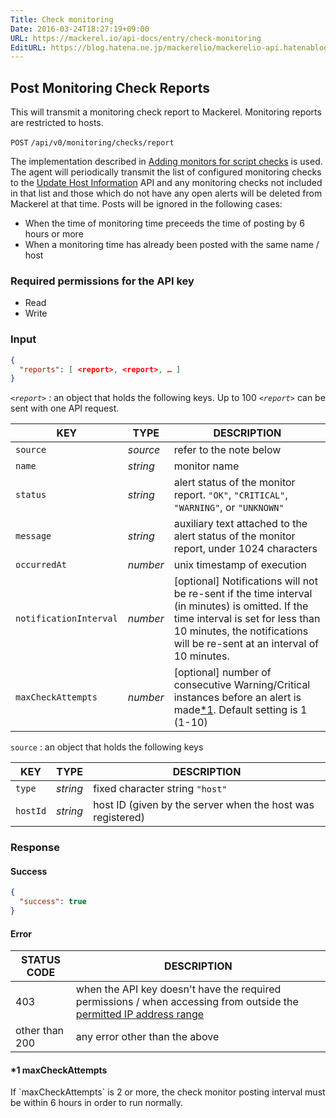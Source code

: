 ```yaml
---
Title: Check monitoring
Date: 2016-03-24T18:27:19+09:00
URL: https://mackerel.io/api-docs/entry/check-monitoring
EditURL: https://blog.hatena.ne.jp/mackerelio/mackerelio-api.hatenablog.mackerel.io/atom/entry/10328537792368374608
---
```


<h2 id="post">Post Monitoring Check Reports</h2>

This will transmit a monitoring check report to Mackerel. Monitoring reports are restricted to hosts.

<p class="type-post">
  <code>POST</code>
  <code>/api/v0/monitoring/checks/report</code>
</p>

The implementation described in [Adding monitors for script checks](https://mackerel.io/docs/entry/custom-checks) is used. The agent will periodically transmit the list of configured monitoring checks to the [Update Host Information](/api-docs/entry/hosts#update-information) API and any monitoring checks not included in that list and those which do not have any open alerts will be deleted from Mackerel at that time.
Posts will be ignored in the following cases:

- When the time of monitoring time preceeds the time of posting by 6 hours or more
- When a monitoring time has already been posted with the same name / host



### Required permissions for the API key

<ul class="api-key">
  <li class="label-read">Read</li>
  <li class="label-write">Write</li>
</ul>

### Input

```json
{
  "reports": [ <report>, <report>, … ]
}
```

<i>`<report>`</i> : an object that holds the following keys. Up to 100 <i>`<report>`</i> can be sent with one API request.

| KEY          | TYPE     | DESCRIPTION                      |
| ------------ | -------- | -------------------------------- |
| `source`     | *source* | refer to the note below          |
| `name`       | *string* | monitor name                     |
| `status`     | *string* | alert status of the monitor report. `"OK"`, `"CRITICAL"`, `"WARNING"`, or `"UNKNOWN"`  |
| `message`    | *string* | auxiliary text attached to the alert status of the monitor report, under 1024 characters |
| `occurredAt` | *number* | unix timestamp of execution |
| `notificationInterval` | *number* | [optional] Notifications will not be re-sent if the time interval (in minutes) is omitted. If the time interval is set for less than 10 minutes, the notifications will be re-sent at an interval of 10 minutes. |
| `maxCheckAttempts` | *number* | [optional] number of consecutive Warning/Critical instances before an alert is made[*1](#maxCheckAttempts). Default setting is 1 (1-10) |


`source` : an object that holds the following keys

| KEY          | TYPE     | DESCRIPTION                      |
| ------------ | -------- | -------------------------------- |
| `type`       | *string* | fixed character string `"host"`                     |
| `hostId`     | *string* | host ID (given by the server when the host was registered) |

### Response

#### Success

```json
{
  "success": true
}
```

#### Error

<table class="default api-error-table">
  <thead>
    <tr>
      <th class="status-code">STATUS CODE</th>
      <th class="description">DESCRIPTION</th>
    </tr>
  </thead>
  <tbody>
    <tr>
      <td>403</td>
      <td>when the API key doesn't have the required permissions / when accessing from outside the <a href="https://support.mackerel.io/hc/en-us/articles/360039701952" target="_blank">permitted IP address range</a></td>
    </tr>
    <tr>
      <td>other than 200</td>
      <td>any error other than the above</td>
    </tr>
  </tbody>
</table>

<h4 id="maxCheckAttempts" class="annotation">*1 maxCheckAttempts</h4>
If `maxCheckAttempts` is 2 or more, the check monitor posting interval must be within 6 hours in order to run normally.
